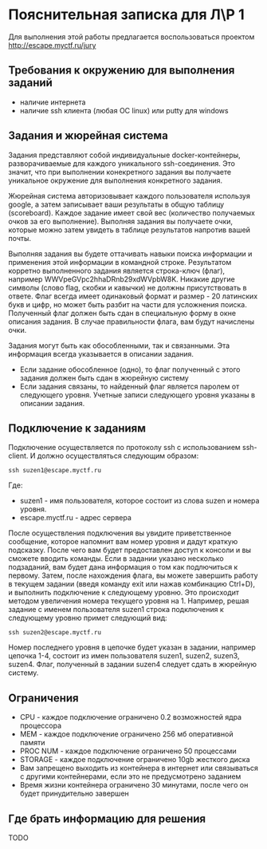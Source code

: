# Пояснительная записка для Л\Р 1

Для выполнения этой работы предлагается воспользоваться проектом http://escape.myctf.ru/jury

## Требования к окружению для выполнения заданий

* наличие интернета
* наличие ssh клиента (любая ОС linux) или putty для windows

## Задания и жюрейная система

Задания представляют собой индивидуальные docker-контейнеры,
разворачиваемые для каждого уникального ssh-соединения.
Это значит, что при выполнении конекретного задания вы получаете
уникальное окружение для выполнения конкретного задания.

Жюрейная система авторизовывает каждого пользователя используя google,
а затем записывает ваши результаты в общую таблицу (scoreboard).
Каждое задание имеет свой вес (количество получаемых очков за его выполнение).
Выполняя задания вы получаете очки, которые можно затем увидеть в таблице результатов напротив вашей почты.

Выполняя задания вы будете оттачивать навыки поиска информации и применения этой информации в командной строке.
Результатом корретно выполненного задания является строка-ключ (флаг), например WWVpeGVpc2hhaDRnb29xdWVpbW8K.
Никакие другие символы (слово flag, скобки и кавычки) не должны присутствовать в ответе.
Флаг всегда имеет одинаковый формат и размер - 20 латинских букв и цифр, но может быть разбит на части для усложнения поиска.
Полученный флаг должен быть сдан в специальную форму в окне описания задания.
В случае правильности флага, вам будут начислены очки.

Задания могут быть как обособленными, так и связанными. Эта информация всегда указывается в описании задания.
* Если задание обособленное (одно), то флаг полученный с этого задания должен быть сдан в жюрейную систему
* Если задания связаны, то найденный флаг является паролем от следующего уровня. Учетные записи следующего уровня указаны в описании задания.

## Подключение к заданиям

Подключение осуществляется по протоколу ssh с использованием ssh-client. И должно осуществляться следующим образом:
```
ssh suzen1@escape.myctf.ru
```
Где:
* suzen1 - имя пользователя, которое состоит из слова suzen и номера уровня.
* escape.myctf.ru - адрес сервера

После осуществления подключения вы увидите приветственное сообщение, которое напомнит вам номер уровня и дадут краткую подсказку.
После чего вам будет предоставлен доступ к консоли и вы сможете вводить команды.
Если в задании указано несколько подзаданий, вам будет дана информация о том как подлючиться к первому.
Затем, после нахождения флага, вы можете завершить работу в текущем задании (введя команду exit или нажав комбинацию Ctrl+D),
и выполнить подключение к следующему уровню. Это происходит методом увеличения номера текущего уровня на 1.
Например, решая задание с именем пользователя suzen1 строка подключения к следующему уровню примет следующий вид:
```
ssh suzen2@escape.myctf.ru
```
Номер последнего уровня в цепочке будет указан в задании, например цепочка 1-4, состоит из имен пользователя suzen1, suzen2, suzen3, suzen4.
Флаг, полученный в задании suzen4 следует сдать в жюрейную систему.

## Ограничения

* CPU - каждое подключение ограничено 0.2 возможностей ядра процессора
* MEM - каждое подключение ограничено 256 мб оперативной памяти
* PROC NUM - каждое подключение ограничено 50 процессами
* STORAGE - каждое подключение ограничено 10gb жесткого диска
* Вам запрещено выходить из контейнера в интернет или связываться с другими контейнерами, если это не предусмотрено заданием
* Время жизни контейнера ограничено 30 минутами, после чего он будет принудительно завершен

## Где брать информацию для решения

TODO
